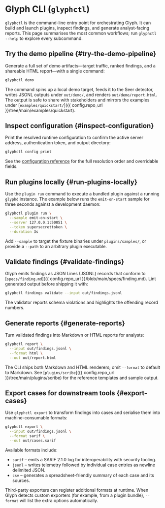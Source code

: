 # Glyph CLI (`glyphctl`)

`glyphctl` is the command-line entry point for orchestrating Glyph. It can build and
launch plugins, inspect findings, and generate analyst-facing reports. This page
summarises the most common workflows; run `glyphctl --help` to explore every
subcommand.

## Try the demo pipeline {#try-the-demo-pipeline}

Generate a full set of demo artifacts—target traffic, ranked findings, and a
shareable HTML report—with a single command:

```bash
glyphctl demo
```

The command spins up a local demo target, feeds it to the Seer detector, writes
JSONL outputs under `out/demo/`, and renders `out/demo/report.html`. The output is
safe to share with stakeholders and mirrors the examples under
[`examples/quickstart/`]({{ config.repo_url }}/tree/main/examples/quickstart).

## Inspect configuration {#inspect-configuration}

Print the resolved runtime configuration to confirm the active server address,
authentication token, and output directory:

```bash
glyphctl config print
```

See the [configuration reference](configuration.md) for the full resolution order and
overridable fields.

## Run plugins locally {#run-plugins-locally}

Use the `plugin run` command to execute a bundled plugin against a running `glyphd`
instance. The example below runs the `emit-on-start` sample for three seconds against
a development daemon:

```bash
glyphctl plugin run \
  --sample emit-on-start \
  --server 127.0.0.1:50051 \
  --token supersecrettoken \
  --duration 3s
```

Add `--sample` to target the fixture binaries under `plugins/samples/`, or provide a
`--path` to an arbitrary plugin executable.

## Validate findings {#validate-findings}

Glyph emits findings as JSON Lines (JSONL) records that conform to
[`specs/finding.md`]({{ config.repo_url }}/blob/main/specs/finding.md). Lint generated output before shipping it
with:

```bash
glyphctl findings validate --input out/findings.jsonl
```

The validator reports schema violations and highlights the offending record numbers.

## Generate reports {#generate-reports}

Turn validated findings into Markdown or HTML reports for analysts:

```bash
glyphctl report \
  --input out/findings.jsonl \
  --format html \
  --out out/report.html
```

The CLI ships both Markdown and HTML renderers; omit `--format` to default to
Markdown. See [`plugins/scribe`]({{ config.repo_url }}/tree/main/plugins/scribe) for the reference templates and
sample output.

## Export cases for downstream tools {#export-cases}

Use `glyphctl export` to transform findings into cases and serialise them into
machine-consumable formats:

```bash
glyphctl export \
  --input out/findings.jsonl \
  --format sarif \
  --out out/cases.sarif
```

Available formats include:

* `sarif` – emits a SARIF 2.1.0 log for interoperability with security tooling.
* `jsonl` – writes telemetry followed by individual case entries as newline
  delimited JSON.
* `csv` – generates a spreadsheet-friendly summary of each case and its sources.

Third-party exporters can register additional formats at runtime. When Glyph
detects custom exporters (for example, from a plugin bundle), `--format` will
list the extra options automatically.
